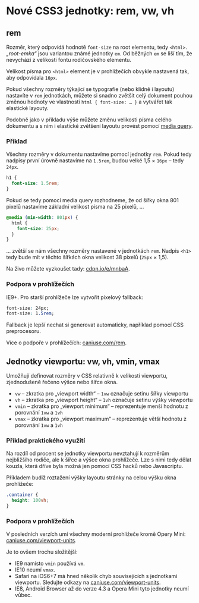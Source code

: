 Nové CSS3 jednotky: rem, vw, vh
===============================

rem
---

Rozměr, který odpovídá hodnotě `font-size` na root elementu, tedy `<html>`. *„root-emka“* jsou variantou známé jednotky `em`. Od běžných `em` se liší tím, že nevychází z velikosti fontu rodičovského elementu.

Velikost písma pro `<html>` element je v prohlížečích obvykle nastavená tak, aby odpovídala `16px`.

Pokud všechny rozměry týkající se typografie (nebo klidně i layoutu) nastavíte v `rem` jednotkách, můžete si snadno zvětšit celý dokument pouhou změnou hodnoty ve vlastnosti `html { font-size: … }` a vytvářet tak elastické layouty.

Podobně jako v příkladu výše můžete změnu velikosti písma celého dokumentu a s ním i elastické zvětšení layoutu provést pomocí [media query](css3-media-queries.md).

### Příklad

Všechny rozměry v dokumentu nastavíme pomocí jednotky `rem`. Pokud tedy nadpisy první úrovně nastavíme na `1.5rem`, budou velké 1,5 × `16px` – tedy `24px`.

```css
h1 {
  font-size: 1.5rem;
}
```

Pokud se tedy pomocí media query rozhodneme, že od šířky okna 801 pixelů nastavíme základní velikost písma na 25 pixelů, …

```css
@media (min-width: 801px) {
  html {
    font-size: 25px;
  }
}
```

… zvětší se nám všechny rozměry nastavené v jednotkách `rem`. Nadpis `<h1>` tedy bude mít v těchto šířkách okna velikost 38 pixelů (`25px` × 1,5).

Na živo můžete vyzkoušet tady: [cdpn.io/e/mnbaA](http://cdpn.io/e/mnbaA).

### Podpora v prohlížečích

IE9+. Pro starší prohlížeče lze vytvořit pixelový fallback:

```css
font-size: 24px;
font-size: 1.5rem;
```

Fallback je lepší nechat si generovat automaticky, například pomocí CSS preprocesoru.

Více o podpoře v prohlížečích: [caniuse.com/rem](http://caniuse.com/rem).


Jednotky viewportu: vw, vh, vmin, vmax
--------------------------------------

Umožňují definovat rozměry v CSS relativně k velikosti viewportu, zjednodušeně řečeno výšce nebo šířce okna.

* `vw` – zkratka pro „viewport width“ – `1vw` označuje setinu šířky viewportu
* `vh` – zkratka pro „viewport height“ – `1vh` označuje setinu výšky viewportu
* `vmin` – zkratka pro „viewport minimum“ – reprezentuje menší hodnotu z porovnání `1vw` a `1vh`
* `vmax` – zkratka pro „viewport maximum“ – reprezentuje větší hodnotu z porovnání `1vw` a `1vh`

### Příklad praktického využití

Na rozdíl od procent se jednotky viewportu nevztahují k rozměrům nejbližšího rodiče, ale k šířce a výšce okna prohlížeče. Lze s nimi tedy dělat kouzla, která dříve byla možná jen pomocí CSS hacků nebo Javascriptu.

Příkladem budiž roztažení výšky layoutu stránky na celou výšku okna prohlížeče:

```css
.container {
  height: 100vh;
}
```

### Podpora v prohlížečích

V posledních verzích umí všechny moderní prohlížeče kromě Opery Mini: [caniuse.com/viewport-units](http://caniuse.com/viewport-units).

Je to ovšem trochu složitější:

* IE9 namísto `vmin` používá `vm`.
* IE10 neumí `vmax`.
* Safari na iOS6+7 má hned několik chyb souvisejících s jednotkami viewportu.  Sledujte odkazy na [caniuse.com/viewport-units](http://caniuse.com/viewport-units).
* IE8, Android Browser až do verze 4.3 a Opera Mini tyto jednotky neumí vůbec.






